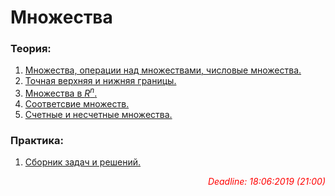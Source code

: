 # Множества
### Теория:
1. [Множества, операции над множествами, числовые множества.](http://mathprofi.ru/mnozhestva.html)
2. [Точная верхняя и нижняя границы.](https://ru.wikipedia.org/wiki/%D0%A2%D0%BE%D1%87%D0%BD%D0%B0%D1%8F_%D0%B2%D0%B5%D1%80%D1%85%D0%BD%D1%8F%D1%8F_%D0%B8_%D0%BD%D0%B8%D0%B6%D0%BD%D1%8F%D1%8F_%D0%B3%D1%80%D0%B0%D0%BD%D0%B8%D1%86%D1%8B)
3. [Множества в $R^n$.]() 
4. [Соответсвие множеств.](http://kadm.imkn.urfu.ru/files/agmm_ovs_1-3.pdf)
5. [Счетные и несчетные множества.](https://foxford.ru/wiki/matematika/konechnye-schetnye-i-neschetnye-mnozhestva)
### Практика:
1. [Сборник задач и решений.](http://pspu.ru/upload/others/Primery_reshenija_zadanij.pdf)




*<p style='text-align: right; color:#FF0000'>Deadline: 18:06:2019 (21:00) </p>*
